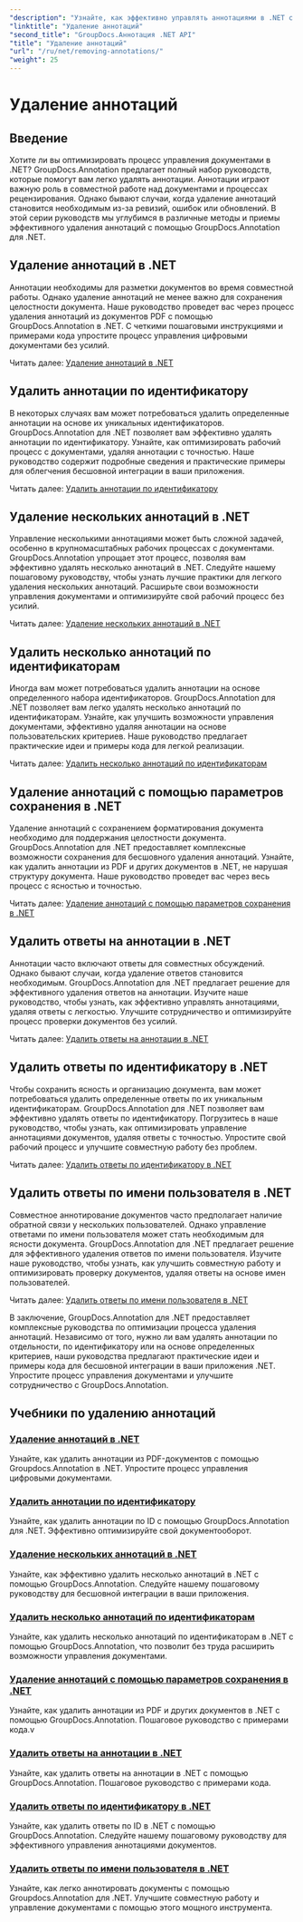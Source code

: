 ```yaml
---
"description": "Узнайте, как эффективно управлять аннотациями в .NET с помощью учебных пособий GroupDocs.Annotation. Оптимизируйте свой документооборот и улучшите совместную работу без проблем."
"linktitle": "Удаление аннотаций"
"second_title": "GroupDocs.Аннотация .NET API"
"title": "Удаление аннотаций"
"url": "/ru/net/removing-annotations/"
"weight": 25
---
```


# Удаление аннотаций

## Введение

Хотите ли вы оптимизировать процесс управления документами в .NET? GroupDocs.Annotation предлагает полный набор руководств, которые помогут вам легко удалять аннотации. Аннотации играют важную роль в совместной работе над документами и процессах рецензирования. Однако бывают случаи, когда удаление аннотаций становится необходимым из-за ревизий, ошибок или обновлений. В этой серии руководств мы углубимся в различные методы и приемы эффективного удаления аннотаций с помощью GroupDocs.Annotation для .NET.

## Удаление аннотаций в .NET
Аннотации необходимы для разметки документов во время совместной работы. Однако удаление аннотаций не менее важно для сохранения целостности документа. Наше руководство проведет вас через процесс удаления аннотаций из документов PDF с помощью GroupDocs.Annotation в .NET. С четкими пошаговыми инструкциями и примерами кода упростите процесс управления цифровыми документами без усилий.

Читать далее: [Удаление аннотаций в .NET](./remove-annotations/)

## Удалить аннотации по идентификатору
В некоторых случаях вам может потребоваться удалить определенные аннотации на основе их уникальных идентификаторов. GroupDocs.Annotation для .NET позволяет вам эффективно удалять аннотации по идентификатору. Узнайте, как оптимизировать рабочий процесс с документами, удаляя аннотации с точностью. Наше руководство содержит подробные сведения и практические примеры для облегчения бесшовной интеграции в ваши приложения.

Читать далее: [Удалить аннотации по идентификатору](./remove-annotations-by-id/)

## Удаление нескольких аннотаций в .NET
Управление несколькими аннотациями может быть сложной задачей, особенно в крупномасштабных рабочих процессах с документами. GroupDocs.Annotation упрощает этот процесс, позволяя вам эффективно удалять несколько аннотаций в .NET. Следуйте нашему пошаговому руководству, чтобы узнать лучшие практики для легкого удаления нескольких аннотаций. Расширьте свои возможности управления документами и оптимизируйте свой рабочий процесс без усилий.

Читать далее: [Удаление нескольких аннотаций в .NET](./remove-multiple-annotations/)

## Удалить несколько аннотаций по идентификаторам
Иногда вам может потребоваться удалить аннотации на основе определенного набора идентификаторов. GroupDocs.Annotation для .NET позволяет вам легко удалять несколько аннотаций по идентификаторам. Узнайте, как улучшить возможности управления документами, эффективно удаляя аннотации на основе пользовательских критериев. Наше руководство предлагает практические идеи и примеры кода для легкой реализации.

Читать далее: [Удалить несколько аннотаций по идентификаторам](./remove-multiple-annotations-by-ids/)

## Удаление аннотаций с помощью параметров сохранения в .NET
Удаление аннотаций с сохранением форматирования документа необходимо для поддержания целостности документа. GroupDocs.Annotation для .NET предоставляет комплексные возможности сохранения для бесшовного удаления аннотаций. Узнайте, как удалить аннотации из PDF и других документов в .NET, не нарушая структуру документа. Наше руководство проведет вас через весь процесс с ясностью и точностью.

Читать далее: [Удаление аннотаций с помощью параметров сохранения в .NET](./remove-annotations-using-save-options/)

## Удалить ответы на аннотации в .NET
Аннотации часто включают ответы для совместных обсуждений. Однако бывают случаи, когда удаление ответов становится необходимым. GroupDocs.Annotation для .NET предлагает решение для эффективного удаления ответов на аннотации. Изучите наше руководство, чтобы узнать, как эффективно управлять аннотациями, удаляя ответы с легкостью. Улучшите сотрудничество и оптимизируйте процесс проверки документов без усилий.

Читать далее: [Удалить ответы на аннотации в .NET](./remove-replies-to-annotations/)

## Удалить ответы по идентификатору в .NET
Чтобы сохранить ясность и организацию документа, вам может потребоваться удалить определенные ответы по их уникальным идентификаторам. GroupDocs.Annotation для .NET позволяет вам эффективно удалять ответы по идентификатору. Погрузитесь в наше руководство, чтобы узнать, как оптимизировать управление аннотациями документов, удаляя ответы с точностью. Упростите свой рабочий процесс и улучшите совместную работу без проблем.

Читать далее: [Удалить ответы по идентификатору в .NET](./remove-replies-by-id/)

## Удалить ответы по имени пользователя в .NET
Совместное аннотирование документов часто предполагает наличие обратной связи у нескольких пользователей. Однако управление ответами по имени пользователя может стать необходимым для ясности документа. GroupDocs.Annotation для .NET предлагает решение для эффективного удаления ответов по имени пользователя. Изучите наше руководство, чтобы узнать, как улучшить совместную работу и оптимизировать проверку документов, удаляя ответы на основе имен пользователей.

Читать далее: [Удалить ответы по имени пользователя в .NET](./remove-replies-by-username/)

В заключение, GroupDocs.Annotation для .NET предоставляет комплексные руководства по оптимизации процесса удаления аннотаций. Независимо от того, нужно ли вам удалять аннотации по отдельности, по идентификатору или на основе определенных критериев, наши руководства предлагают практические идеи и примеры кода для бесшовной интеграции в ваши приложения .NET. Упростите процесс управления документами и улучшите сотрудничество с GroupDocs.Annotation.
## Учебники по удалению аннотаций
### [Удаление аннотаций в .NET](./remove-annotations/)
Узнайте, как удалить аннотации из PDF-документов с помощью Groupdocs.Annotation в .NET. Упростите процесс управления цифровыми документами.
### [Удалить аннотации по идентификатору](./remove-annotations-by-id/)
Узнайте, как удалить аннотации по ID с помощью GroupDocs.Annotation для .NET. Эффективно оптимизируйте свой документооборот.
### [Удаление нескольких аннотаций в .NET](./remove-multiple-annotations/)
Узнайте, как эффективно удалить несколько аннотаций в .NET с помощью GroupDocs.Annotation. Следуйте нашему пошаговому руководству для бесшовной интеграции в ваши приложения.
### [Удалить несколько аннотаций по идентификаторам](./remove-multiple-annotations-by-ids/)
Узнайте, как удалить несколько аннотаций по идентификаторам в .NET с помощью GroupDocs.Annotation, что позволит без труда расширить возможности управления документами.
### [Удаление аннотаций с помощью параметров сохранения в .NET](./remove-annotations-using-save-options/)
Узнайте, как удалить аннотации из PDF и других документов в .NET с помощью GroupDocs.Annotation. Пошаговое руководство с примерами кода.v
### [Удалить ответы на аннотации в .NET](./remove-replies-to-annotations/)
Узнайте, как удалить ответы на аннотации в .NET с помощью GroupDocs.Annotation. Пошаговое руководство с примерами кода.
### [Удалить ответы по идентификатору в .NET](./remove-replies-by-id/)
Узнайте, как удалить ответы по ID в .NET с помощью GroupDocs.Annotation. Следуйте нашему пошаговому руководству для эффективного управления аннотациями документов.
### [Удалить ответы по имени пользователя в .NET](./remove-replies-by-username/)
Узнайте, как легко аннотировать документы с помощью Groupdocs.Annotation для .NET. Улучшите совместную работу и управление документами с помощью этого мощного инструмента.